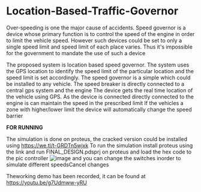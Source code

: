 # Location-Based-Traffic-Governor

Over-speeding is one the major cause of accidents. Speed governor is a device whose primary function is to control the speed of the engine in order to limit the vehicle speed.
However such devices could be set to only a single speed limit and speed limit of each place varies. Thus it's impossible for the government to mandate the use of such a device

The proposed system is location based speed governor. The system uses the GPS location to identify the speed limit of the particular location and the speed limit is set accordingly. The speed governor is a simple which could be installed to any vehicle. The speed breaker is directly connected to a central gps system and the engine
The device gets the real time location of the vehicle using GPS. As the device is connected directly connected to the engine is can maintain the speed in the prescribed limit
If the vehicles a zone with higher/lower limit the device will automatically change the speed barrier

**FOR RUNNING**


The simulation is done on proteus, the cracked version could be installed using https://we.tl/t-GRDTn5wjxk
To run the simulation install proteus using the link and run FINAL_DESIGN.pdsprj on proteus and load the hex code to the pic controller
![image](https://user-images.githubusercontent.com/40699398/134787083-b9876e94-7bf5-471b-909d-cdd5d3123c71.png)
and you can change the switches inorder to simulate different speedsCancel changes


Theworking demo has been recorded, it can be found at https://youtu.be/g7Udmww-yRU
